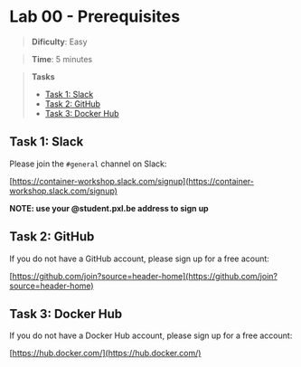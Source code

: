 # Lab 00 - Prerequisites

> **Dificulty**: Easy

> **Time**: 5 minutes

> **Tasks**
> - [Task 1: Slack](#task-1-slack)
> - [Task 2: GitHub](#task-2-github)
> - [Task 3: Docker Hub](#task-3-docker-hub)

## Task 1: Slack

Please join the `#general` channel on Slack:

[https://container-workshop.slack.com/signup](https://container-workshop.slack.com/signup)

**NOTE: use your @student.pxl.be address to sign up**

## Task 2: GitHub

If you do not have a GitHub account, please sign up for a free acount:

[https://github.com/join?source=header-home](https://github.com/join?source=header-home)

## Task 3: Docker Hub

If you do not have a Docker Hub account, please sign up for a free account:

[https://hub.docker.com/](https://hub.docker.com/)
